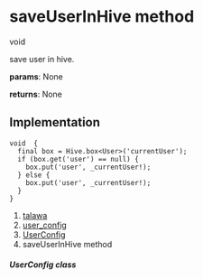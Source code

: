 
<div>

# saveUserInHive method

</div>


void 



save user in hive.

**params**: None

**returns**: None



## Implementation

``` language-dart
void  {
  final box = Hive.box<User>('currentUser');
  if (box.get('user') == null) {
    box.put('user', _currentUser!);
  } else {
    box.put('user', _currentUser!);
  }
}
```







1.  [talawa](../../index.html)
2.  [user_config](../../services_user_config/)
3.  [UserConfig](../../services_user_config/UserConfig-class.html)
4.  saveUserInHive method

##### UserConfig class







